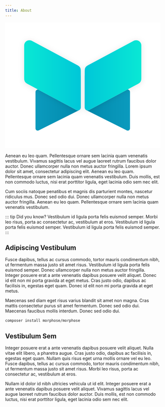 ```yaml
---
title: About
---
```


<p align="center">
    <img src="/images/morphose.svg" />
</p>

Aenean eu leo quam. Pellentesque ornare sem lacinia quam venenatis vestibulum. Vivamus sagittis lacus vel augue laoreet rutrum faucibus dolor auctor. Donec ullamcorper nulla non metus auctor fringilla. Lorem ipsum dolor sit amet, consectetur adipiscing elit. Aenean eu leo quam. Pellentesque ornare sem lacinia quam venenatis vestibulum. Duis mollis, est non commodo luctus, nisi erat porttitor ligula, eget lacinia odio sem nec elit.

Cum sociis natoque penatibus et magnis dis parturient montes, nascetur ridiculus mus. Donec sed odio dui. Donec ullamcorper nulla non metus auctor fringilla. Aenean eu leo quam. Pellentesque ornare sem lacinia quam venenatis vestibulum.

::: tip Did you know?
Vestibulum id ligula porta felis euismod semper. Morbi leo risus, porta ac consectetur ac, vestibulum at eros. Vestibulum id ligula porta felis euismod semper. Vestibulum id ligula porta felis euismod semper.
:::

## Adipiscing Vestibulum

Fusce dapibus, tellus ac cursus commodo, tortor mauris condimentum nibh, ut fermentum massa justo sit amet risus. Vestibulum id ligula porta felis euismod semper. Donec ullamcorper nulla non metus auctor fringilla. Integer posuere erat a ante venenatis dapibus posuere velit aliquet. Donec id elit non mi porta gravida at eget metus. Cras justo odio, dapibus ac facilisis in, egestas eget quam. Donec id elit non mi porta gravida at eget metus.

Maecenas sed diam eget risus varius blandit sit amet non magna. Cras mattis consectetur purus sit amet fermentum. Donec sed odio dui. Maecenas faucibus mollis interdum. Donec sed odio dui.

```bash
composer install morphose/morphose
```

## Vestibulum Sem

Integer posuere erat a ante venenatis dapibus posuere velit aliquet. Nulla vitae elit libero, a pharetra augue. Cras justo odio, dapibus ac facilisis in, egestas eget quam. Nullam quis risus eget urna mollis ornare vel eu leo. Fusce dapibus, tellus ac cursus commodo, tortor mauris condimentum nibh, ut fermentum massa justo sit amet risus. Morbi leo risus, porta ac consectetur ac, vestibulum at eros.

Nullam id dolor id nibh ultricies vehicula ut id elit. Integer posuere erat a ante venenatis dapibus posuere velit aliquet. Vivamus sagittis lacus vel augue laoreet rutrum faucibus dolor auctor. Duis mollis, est non commodo luctus, nisi erat porttitor ligula, eget lacinia odio sem nec elit.
